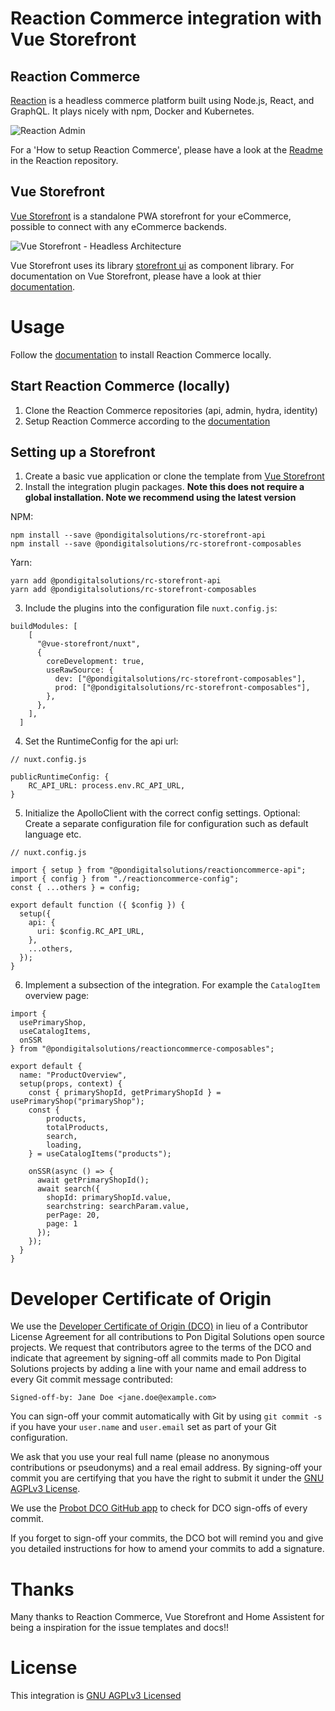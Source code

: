 # Reaction Commerce integration with Vue Storefront

## Reaction Commerce
[Reaction](http://reactioncommerce.com) is a headless commerce platform built using Node.js, React, and GraphQL. It plays nicely with npm, Docker and Kubernetes.

![Reaction Admin](https://user-images.githubusercontent.com/20409254/61161477-bb033c80-a4b8-11e9-9c5e-4f4f6a68b8d0.png)

For a 'How to setup Reaction Commerce', please have a look at the [Readme](https://raw.githubusercontent.com/reactioncommerce/reaction/trunk/README.md) in the Reaction repository.

## Vue Storefront

[Vue Storefront](https://www.vuestorefront.io/) is a standalone PWA storefront for your eCommerce, possible to connect with any eCommerce backends.

![Vue Storefront - Headless Architecture](https://uploads-ssl.webflow.com/5e7cf661c23ac9df156d9c3d/5eff4a2497a1546ca057dcca_github_headless_architecture.png)

Vue Storefront uses its library [storefront ui](https://www.storefrontui.io/) as component library. 
For documentation on Vue Storefront, please have a look at thier [documentation](https://docs.vuestorefront.io/).

# Usage
Follow the [documentation](https://raw.githubusercontent.com/reactioncommerce/reaction/trunk/README.md) to install Reaction Commerce locally.

## Start Reaction Commerce (locally)

1. Clone the Reaction Commerce repositories (api, admin, hydra, identity)
2. Setup Reaction Commerce according to the [documentation](https://docs.reactioncommerce.com/docs/getting-started-developing-with-reaction)

## Setting up a Storefront 

1. Create a basic vue application or clone the template from [Vue Storefront](https://docs.vuestorefront.io/guide/general/introduction.html#installing-vue-storefront)
2. Install the integration plugin packages. **Note this does not require a global installation. Note we recommend using the latest version**

NPM:
```
npm install --save @pondigitalsolutions/rc-storefront-api
npm install --save @pondigitalsolutions/rc-storefront-composables
```

Yarn:
```
yarn add @pondigitalsolutions/rc-storefront-api
yarn add @pondigitalsolutions/rc-storefront-composables
```

3. Include the plugins into the configuration file `nuxt.config.js`:

```
buildModules: [
    [
      "@vue-storefront/nuxt",
      {
        coreDevelopment: true,
        useRawSource: {
          dev: ["@pondigitalsolutions/rc-storefront-composables"],
          prod: ["@pondigitalsolutions/rc-storefront-composables"],
        },
      },
    ],
  ]
```

4. Set the RuntimeConfig for the api url:

```
// nuxt.config.js

publicRuntimeConfig: {
    RC_API_URL: process.env.RC_API_URL,
}
```

5. Initialize the ApolloClient with the correct config settings. 
Optional: Create a separate configuration file for configuration such as default language etc.

```
// nuxt.config.js

import { setup } from "@pondigitalsolutions/reactioncommerce-api";
import { config } from "./reactioncommerce-config";
const { ...others } = config;

export default function ({ $config }) {
  setup({
    api: {
      uri: $config.RC_API_URL,
    },
    ...others,
  });
}
```

6. Implement a subsection of the integration. 
For example the `CatalogItem` overview page:

```
import {
  usePrimaryShop,
  useCatalogItems,
  onSSR
} from "@pondigitalsolutions/reactioncommerce-composables";

export default {
  name: "ProductOverview",
  setup(props, context) {
    const { primaryShopId, getPrimaryShopId } = usePrimaryShop("primaryShop");
    const {
        products,
        totalProducts,
        search,
        loading,
    } = useCatalogItems("products");

    onSSR(async () => {
      await getPrimaryShopId();
      await search({
        shopId: primaryShopId.value,
        searchstring: searchParam.value,
        perPage: 20,
        page: 1
      });
    });
  }
}
```

# Developer Certificate of Origin
We use the [Developer Certificate of Origin (DCO)](https://developercertificate.org/) in lieu of a Contributor License Agreement for all contributions to Pon Digital Solutions open source projects. We request that contributors agree to the terms of the DCO and indicate that agreement by signing-off all commits made to Pon Digital Solutions projects by adding a line with your name and email address to every Git commit message contributed:

```
Signed-off-by: Jane Doe <jane.doe@example.com>
```

You can sign-off your commit automatically with Git by using `git commit -s` if you have your `user.name` and `user.email` set as part of your Git configuration.

We ask that you use your real full name (please no anonymous contributions or pseudonyms) and a real email address. By signing-off your commit you are certifying that you have the right to submit it under the [GNU AGPLv3 License](https://github.com/pondigitalsolutions/rc-storefront-api/blob/main/License).

We use the [Probot DCO GitHub app](https://github.com/apps/dco) to check for DCO sign-offs of every commit.

If you forget to sign-off your commits, the DCO bot will remind you and give you detailed instructions for how to amend your commits to add a signature.

# Thanks 
Many thanks to Reaction Commerce, Vue Storefront and Home Assistent for being a inspiration for the issue templates and docs!!

# License
This integration is [GNU AGPLv3 Licensed](https://github.com/pondigitalsolutions/rc-storefront-api/blob/main/License)
